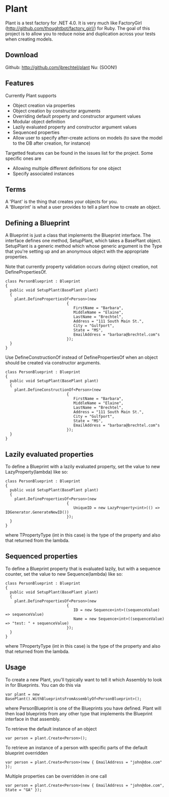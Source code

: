 Plant
=====

Plant is a test factory for .NET 4.0.  It is very much like FactoryGirl (http://github.com/thoughtbot/factory_girl/) for Ruby.  The goal of this project is to allow you to reduce noise and duplication across your tests when creating models.  

Download
--------

Github: http://github.com/jbrechtel/plant
Nu:  (SOON!)


Features
--------

Currently Plant supports

* Object creation via properties
* Object creation by constructor arguments
* Overriding default property and constructor argument values
* Modular object definition
* Lazily evaluated property and constructor argument values
* Sequenced properties
* Allow user to specify after-create actions on models (to save the model to the DB after creation, for instance)

Targetted features can be found in the issues list for the project.  Some specific ones are

* Allowing multiple different definitions for one object
* Specify associated instances


Terms
-----

A 'Plant' is the thing that creates your objects for you.  
A 'Blueprint' is what a user provides to tell a plant how to create an object.

Defining a Blueprint
--------------------

A Blueprint is just a class that implements the Blueprint interface.  The interface defines one method, SetupPlant, which takes a BasePlant object.  SetupPlant is a generic method which whose generic argument is the Type that you're setting up and an anonymous object with the appropriate properties.

Note that currently property validation occurs during object creation, not DefinePropertiesOf.

    class PersonBlueprint : Blueprint
    {
      public void SetupPlant(BasePlant plant)
      {
        plant.DefinePropertiesOf<Person>(new
                               {
                                  FirstName = "Barbara",
                                  MiddleName = "Elaine",
                                  LastName = "Brechtel",
                                  Address = "111 South Main St.",
                                  City = "Gulfport",
                                  State = "MS",
                                  EmailAddress = "barbara@brechtel.com"s
                               });
      }
    }
  
Use DefineConstructionOf instead of DefinePropertiesOf when an object should be created via constructor arguments.

    class PersonBlueprint : Blueprint
    {
      public void SetupPlant(BasePlant plant)
      {
        plant.DefineConstructionOf<Person>(new
                               {
                                  FirstName = "Barbara",
                                  MiddleName = "Elaine",
                                  LastName = "Brechtel",
                                  Address = "111 South Main St.",
                                  City = "Gulfport",
                                  State = "MS",
                                  EmailAddress = "barbara@brechtel.com"s
                               });
      }
    }

Lazily evaluated properties
---------------------------

To define a Blueprint with a lazily evaluated property, set the value to new LazyProperty<TPropertyType>(lambda) like so:

    class PersonBlueprint : Blueprint
    {
      public void SetupPlant(BasePlant plant)
      {
        plant.DefinePropertiesOf<Person>(new
                               {
                                  UniqueID = new LazyProperty<int>(() => IDGenerator.GenerateNewID())
                               });
      }
    }
  
where TPropertyType (int in this case) is the type of the property and also that returned from the lambda.

Sequenced properties
---------------------------

To define a Blueprint property that is evaluated lazily, but with a sequence counter, set the value to new Sequence<TPropertyType>(lambda) like so:

    class PersonBlueprint : Blueprint
    {
      public void SetupPlant(BasePlant plant)
      {
        plant.DefinePropertiesOf<Person>(new
                               {
                                  ID = new Sequence<int>((sequenceValue) => sequenceValue)
                                  Name = new Sequence<int>((sequenceValue) => "test: " + sequenceValue)
                               });
      }
    }
  
where TPropertyType (int in this case) is the type of the property and also that returned from the lambda.
  
Usage
-----

To create a new Plant, you'll typically want to tell it which Assembly to look in for Blueprints.  You can do this via

    var plant = new BasePlant().WithBlueprintsFromAssemblyOf<PersonBlueprint>();
  
where PersonBlueprint is one of the Blueprints you have defined.  Plant will then load blueprints from any other type that implements the Blueprint interface in that assembly.

To retrieve the default instance of an object

    var person = plant.Create<Person>();
  
To retrieve an instance of a person with specific parts of the default blueprint overridden

    var person = plant.Create<Person>(new { EmailAddress = "john@doe.com" });
  
Multiple properties can be overridden in one call

    var person = plant.Create<Person>(new { EmailAddress = "john@doe.com", State = "GA" });